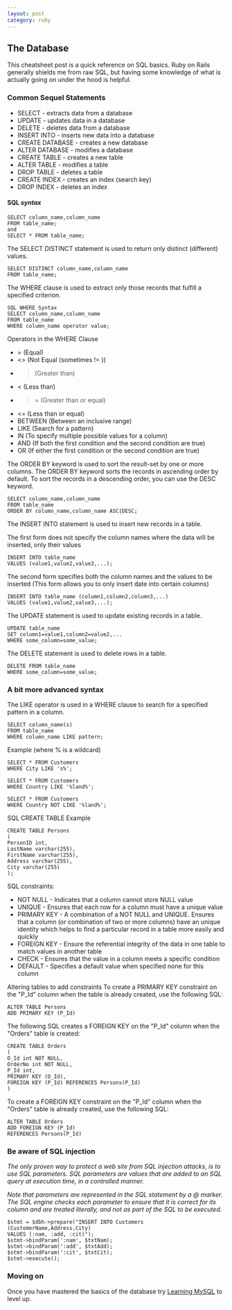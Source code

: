 ```yaml
---
layout: post
category: ruby
---
```

## The Database
This cheatsheet post is a quick reference on SQL basics. Ruby on Rails generally shields me from raw SQL, but having some knowledge of what is actually going on under the hood is helpful.

### Common Sequel Statements

* SELECT - extracts data from a database
* UPDATE - updates data in a database
* DELETE - deletes data from a database
* INSERT INTO - inserts new data into a database
* CREATE DATABASE - creates a new database
* ALTER DATABASE - modifies a database
* CREATE TABLE - creates a new table
* ALTER TABLE - modifies a table
* DROP TABLE - deletes a table
* CREATE INDEX - creates an index (search key)
* DROP INDEX - deletes an index

#### SQL *syntax*

    SELECT column_name,column_name
    FROM table_name;
    and
    SELECT * FROM table_name;

The SELECT DISTINCT statement is used to return only distinct (different) values.

    SELECT DISTINCT column_name,column_name
    FROM table_name;

The WHERE clause is used to extract only those records that fulfill a specified criterion.

    SQL WHERE Syntax
    SELECT column_name,column_name
    FROM table_name
    WHERE column_name operator value;

Operators in the WHERE Clause

* = (Equal)
* <> (Not Equal (sometimes != ))
* > (Greater than)
* < (Less than)
* >= (Greater than or equal)
* <= (Less than or equal)
* BETWEEN (Between an inclusive range)
* LIKE (Search for a pattern)
* IN (To specify multiple possible values for a column)
* AND (If both the first condition and the second condition are true)
* OR (If either the first condition or the second condition are true)

The ORDER BY keyword is used to sort the result-set by one or more columns.
The ORDER BY keyword sorts the records in ascending order by default. To sort the records in a descending order, you can use the DESC keyword.

    SELECT column_name,column_name
    FROM table_name
    ORDER BY column_name,column_name ASC|DESC;

The INSERT INTO statement is used to insert new records in a table.

The first form does not specify the column names where the data will be inserted, only their values

    INSERT INTO table_name
    VALUES (value1,value2,value3,...);

The second form specifies both the column names and the values to be inserted (This form allows you to only insert date into certain columns)

    INSERT INTO table_name (column1,column2,column3,...)
    VALUES (value1,value2,value3,...);

The UPDATE statement is used to update existing records in a table.

    UPDATE table_name
    SET column1=value1,column2=value2,...
    WHERE some_column=some_value;

The DELETE statement is used to delete rows in a table.

    DELETE FROM table_name
    WHERE some_column=some_value;

### A bit more advanced syntax

The LIKE operator is used in a WHERE clause to search for a specified pattern in a column.

    SELECT column_name(s)
    FROM table_name
    WHERE column_name LIKE pattern;

Example (where % is a wildcard)

    SELECT * FROM Customers
    WHERE City LIKE 's%';

    SELECT * FROM Customers
    WHERE Country LIKE '%land%';

    SELECT * FROM Customers
    WHERE Country NOT LIKE '%land%';

SQL CREATE TABLE Example

    CREATE TABLE Persons
    (
    PersonID int,
    LastName varchar(255),
    FirstName varchar(255),
    Address varchar(255),
    City varchar(255)
    );

SQL constraints:

* NOT NULL - Indicates that a column cannot store NULL value
* UNIQUE - Ensures that each row for a column must have a unique value
* PRIMARY KEY - A combination of a NOT NULL and UNIQUE. Ensures that a column (or combination of two or more columns) have an unique identity which helps to find a particular record in a table more easily and quickly
* FOREIGN KEY - Ensure the referential integrity of the data in one table to match values in another table
* CHECK - Ensures that the value in a column meets a specific condition
* DEFAULT - Specifies a default value when specified none for this column

Altering tables to add constraints
To create a PRIMARY KEY constraint on the "P_Id" column when the table is already created, use the following SQL:

    ALTER TABLE Persons
    ADD PRIMARY KEY (P_Id)

The following SQL creates a FOREIGN KEY on the "P_Id" column when the "Orders" table is created:

    CREATE TABLE Orders
    (
    O_Id int NOT NULL,
    OrderNo int NOT NULL,
    P_Id int,
    PRIMARY KEY (O_Id),
    FOREIGN KEY (P_Id) REFERENCES Persons(P_Id)
    )

To create a FOREIGN KEY constraint on the "P_Id" column when the "Orders" table is already created, use the following SQL:

    ALTER TABLE Orders
    ADD FOREIGN KEY (P_Id)
    REFERENCES Persons(P_Id)

### Be aware of SQL injection

*The only proven way to protect a web site from SQL injection attacks, is to use SQL parameters.
SQL parameters are values that are added to an SQL query at execution time, in a controlled manner.*

*Note that parameters are represented in the SQL statement by a @ marker.
The SQL engine checks each parameter to ensure that it is correct for its column and are treated literally, and not as part of the SQL to be executed.*

    $stmt = $dbh->prepare("INSERT INTO Customers (CustomerName,Address,City) 
    VALUES (:nam, :add, :cit)");
    $stmt->bindParam(':nam', $txtNam);
    $stmt->bindParam(':add', $txtAdd);
    $stmt->bindParam(':cit', $txtCit);
    $stmt->execute();

### Moving on
Once you have mastered the basics of the database try [Learning MySQL](http://www.amazon.com/Learning-MySQL-Seyed-Saied-Tahaghoghi/dp/0596008643/ref=sr_1_1?ie=UTF8&qid=1422724197&sr=8-1&keywords=learning+mysql) to level up.
